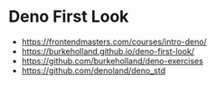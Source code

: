 # Deno First Look

* <https://frontendmasters.com/courses/intro-deno/>
* <https://burkeholland.github.io/deno-first-look/>
* <https://github.com/burkeholland/deno-exercises>
* <https://github.com/denoland/deno_std>

